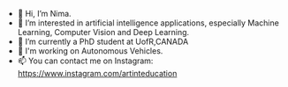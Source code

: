 - 👋 Hi, I’m Nima.
- 👀 I’m interested in artificial intelligence applications, especially Machine Learning, Computer Vision and Deep Learning.
- 🌱 I’m currently a PhD student at UofR,CANADA
- 💞️ I'm working on Autonomous Vehicles.
- 📫 You can contact me on Instagram: https://www.instagram.com/artinteducation
